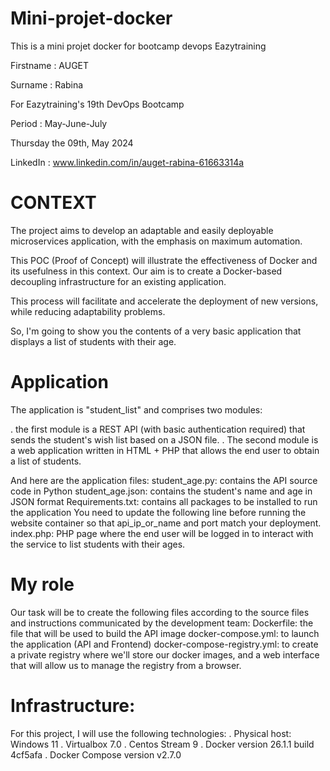 # Mini-projet-docker
This is a mini projet docker for bootcamp devops Eazytraining

Firstname : AUGET

Surname : Rabina

For Eazytraining's 19th DevOps Bootcamp

Period : May-June-July

Thursday the 09th, May 2024

LinkedIn : www.linkedin.com/in/auget-rabina-61663314a


# CONTEXT

The project aims to develop an adaptable and easily deployable microservices application, with the emphasis on maximum automation.

This POC (Proof of Concept) will illustrate the effectiveness of Docker and its usefulness in this context. Our aim is to create a Docker-based decoupling infrastructure 
for an existing application.

This process will facilitate and accelerate the deployment of new versions, while reducing adaptability problems.

So, I'm going to show you the contents of a very basic application that displays a list of students with their age.

# Application

The application is "student_list" and comprises two modules:

. the first module is a REST API (with basic authentication required) that sends the student's wish list based on a JSON file.
. The second module is a web application written in HTML + PHP that allows the end user to obtain a list of students.

And here are the application files:
student_age.py: contains the API source code in Python
student_age.json: contains the student's name and age in JSON format
Requirements.txt: contains all packages to be installed to run the application
You need to update the following line before running the website container so that api_ip_or_name and port match your deployment.
index.php: PHP page where the end user will be logged in to interact with the service to list students with their ages. 

# My role

Our task will be to create the following files according to the source files and instructions communicated by the development team:
Dockerfile: the file that will be used to build the API image
docker-compose.yml: to launch the application (API and Frontend)
docker-compose-registry.yml: to create a private registry where we'll store our docker images, and a web interface that will allow us to manage the registry from a browser.

# Infrastructure:

For this project, I will use the following technologies:
. Physical host: Windows 11
. Virtualbox 7.0
. Centos Stream 9
. Docker version 26.1.1 build 4cf5afa
. Docker Compose version v2.7.0
